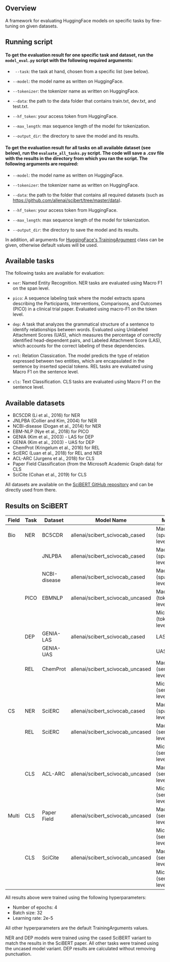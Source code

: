 ## Overview

A framework for evaluating HuggingFace models on specific tasks by fine-tuning on given datasets.

## Running script

#### To get the evaluation result for one specific task and dataset, run the ```model_eval.py``` script with the following required arguments:


* ``` --task```: the task at hand, chosen from a specific list (see below).
  
* ```--model```: the model name as written on HuggingFace.

* ```--tokenizer```: the tokenizer name as written on HuggingFace.

* ```--data```: the path to the data folder that contains train.txt, dev.txt, and test.txt.

* ```--hf_token```: your access token from HuggingFace.

* ```--max_length```: max sequence length of the model for tokenization.

* ```--output_dir```: the directory to save the model and its results.

#### To get the evaluation result for all tasks on all available dataset (see below), run the ```evaluate_all_tasks.py``` script. The code will save a .csv file with the results in the directory from which you ran the script. The following arguments are required:

* ```--model```: the model name as written on HuggingFace.

* ```--tokenizer```: the tokenizer name as written on HuggingFace.

* ```--data```: the path to the folder that contains all required datasets (such as https://github.com/allenai/scibert/tree/master/data).

* ```--hf_token```: your access token from HuggingFace.

* ```--max_length```: max sequence length of the model for tokenization.

* ```--output_dir```: the directory to save the model and its results.


In addition, all arguments for [HuggingFace's TrainingArgument](https://huggingface.co/docs/transformers/en/main_classes/trainer#transformers.TrainingArguments) class can be given, otherwise default values will be used.


## Available tasks

The following tasks are available for evaluation:

* ```ner```: Named Entity Recognition. NER tasks are evaluated using Macro F1 on the span level.

* ```pico```:  A sequence labeling task where the model extracts spans describing the Participants, Interventions, Comparisons, and Outcomes (PICO) in a clinical trial paper.
Evaluated using macro-F1 on the token level.

* ```dep```: A task that analyzes the grammatical structure of a sentence to identify relationships between words. Evaluated using Unlabeled Attachment Scores (UAS), which measures the percentage of correctly identified head-dependent pairs, and Labeled Attachment Score (LAS), which accounts for the correct labeling of these dependencies. 

* ```rel```: Relation Classication. The model predicts the type of relation expressed between two entities, which are encapsulated in the sentence by inserted special tokens. REL tasks are evaluated using Macro F1 on the sentence level.

* ```cls```: Text Classification. CLS tasks are evaluated using Macro F1 on the sentence level.

## Available datasets

* BC5CDR (Li et al., 2016) for NER
* JNLPBA (Collier and Kim, 2004) for NER
* NCBI-disease (Dogan et al., 2014) for NER
* EBM-NLP (Nye et al., 2018) for PICO
* GENIA (Kim et al., 2003) - LAS for DEP
* GENIA (Kim et al., 2003) - UAS for DEP
* ChemProt (Kringelum et al., 2016) for REL
* SciERC (Luan et al., 2018) for REL and NER
* ACL-ARC (Jurgens et al., 2018) for CLS
* Paper Field Classification (from the Microsoft Academic Graph data) for CLS
* SciCite (Cohan et al., 2019) for CLS

All datasets are available on the [SciBERT GitHub repository](https://github.com/allenai/scibert/tree/master/data) and can be directly used from there.

## Results on SciBERT

| Field | Task | Dataset      | Model Name                       | Metric                 | Result  |
|-------|------|--------------|----------------------------------|------------------------|---------|
| Bio   | NER  | BC5CDR       | allenai/scibert_scivocab_cased | Macro F1 (span-level)  | 0.94052 |
|       |      | JNLPBA       | allenai/scibert_scivocab_cased | Macro F1 (span-level)  | 0.93575 |
|       |      | NCBI-disease | allenai/scibert_scivocab_cased | Macro F1 (span-level)  | 0.87896 |
|       | PICO | EBMNLP       | allenai/scibert_scivocab_uncased | Macro F1 (token-level) | 0.79029 |
|       |      |              |                                   | Micro F1 (token-level) | 0.97099 |
|       | DEP  | GENIA-LAS    | allenai/scibert_scivocab_cased  | LAS | 0.3875|
|       |      | GENIA-UAS    |                                   | UAS | 0.44729|
|       | REL  | ChemProt     | allenai/scibert_scivocab_uncased | Macro F1 (sentence-level)| 0.57724|
|       |       |             |                                  | Micro F1 (sentence-level)| 0.84837|
| CS    | NER  | SciERC       | allenai/scibert_scivocab_cased | Macro F1 (span-level)  | 0.51104 |
|       | REL  | SciERC       | allenai/scibert_scivocab_uncased | Macro F1 (sentence-level)| 0.79376|
|       |       |              |                                 | Micro F1 (sentence-level)| 0.87166|
|       | CLS  | ACL-ARC      | allenai/scibert_scivocab_uncased | Macro F1 (sentence-level)| 0.61125|
|       |       |             |                                  | Micro F1 (sentence-level)| 0.76978|
| Multi | CLS  | Paper Field  | allenai/scibert_scivocab_uncased | Macro F1 (sentence-level)| 0.74419|
|        |     |              |                                  | Micro F1 (sentence-level)| 0.74522|
|       | CLS  | SciCite      | allenai/scibert_scivocab_uncased | Macro F1 (sentence-level)| 0.85621|
|       |      |              |                                  | Micro F1 (sentence-level)| 0.86781|


All results above were trained using the following hyperparameters: 
* Number of epochs: 4
* Batch size: 32
* Learning rate: 2e-5

All other hyperparameters are the default TrainingArguments values. 

NER and DEP models were trained using the cased SciBERT variant to match the results in the SciBERT paper. All other tasks were trained using the uncased model variant. DEP results are calculated without removing punctuation. 
